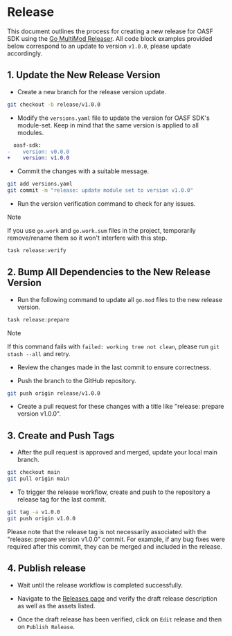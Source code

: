 # Release

This document outlines the process for creating a new release for OASF SDK using the [Go MultiMod Releaser](https://github.com/open-telemetry/opentelemetry-go-build-tools/tree/main/multimod). All code block examples provided below correspond to an update to version `v1.0.0`, please update accordingly.

## 1. Update the New Release Version

* Create a new branch for the release version update.
```sh
git checkout -b release/v1.0.0
```

* Modify the `versions.yaml` file to update the version for OASF SDK's module-set. Keep in mind that the same version is applied to all modules.
```diff
  oasf-sdk:
-    version: v0.0.0
+    version: v1.0.0
```

* Commit the changes with a suitable message.
```sh
git add versions.yaml
git commit -m "release: update module set to version v1.0.0"
```

* Run the version verification command to check for any issues.

> [!NOTE]
> If you use `go.work` and `go.work.sum` files in the project, temporarily remove/rename them so it won't interfere with this step.

```sh
task release:verify
```

## 2. Bump All Dependencies to the New Release Version

* Run the following command to update all `go.mod` files to the new release version.
```sh
task release:prepare
```

> [!NOTE]
> If this command fails with `failed: working tree not clean`, please run `git stash --all` and retry.

* Review the changes made in the last commit to ensure correctness.

* Push the branch to the GitHub repository.
```sh
git push origin release/v1.0.0
```

* Create a pull request for these changes with a title like "release: prepare version v1.0.0".

## 3. Create and Push Tags

* After the pull request is approved and merged, update your local main branch.
```sh
git checkout main
git pull origin main
```

* To trigger the release workflow, create and push to the repository a release tag for the last commit.
```sh
git tag -a v1.0.0
git push origin v1.0.0
```

Please note that the release tag is not necessarily associated with the "release: prepare version v1.0.0" commit. For example, if any bug fixes were required after this commit, they can be merged and included in the release.

## 4. Publish release

* Wait until the release workflow is completed successfully.

* Navigate to the [Releases page](https://github.com/agntcy/dir/releases) and verify the draft release description as well as the assets listed.

* Once the draft release has been verified, click on `Edit` release and then on `Publish Release`.
